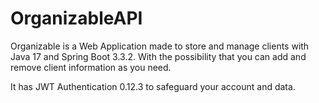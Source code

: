 # OrganizableAPI

Organizable is a Web Application made to store and manage clients with Java 17 and Spring Boot 3.3.2. With the possibility that you can add and remove client information as you need.

It has JWT Authentication 0.12.3 to safeguard your account and data.
